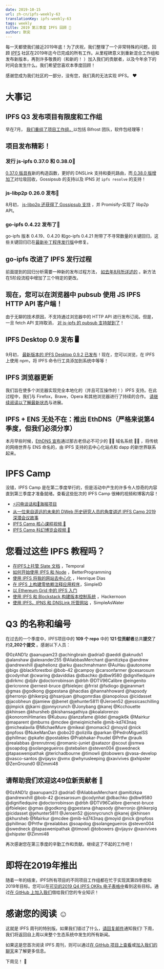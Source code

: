 ```yaml
---
date: 2019-10-15
url: zh-cn/ipfs-weekly-63
translationKey: ipfs-weekly-63
tags: weekly
title: 2019 第三季度 IPFS 回顾 🎉
author: 默奕
---
```


每一天都使我们接近2019年底！为了庆祝，我们整理了一个非常特殊的问题，回顾 [IPFS](https://ipfs.io/) 社区在2019年迄今已完成的所有工作。从里程碑意义到重新混合工作组和发布新版本，再到许多敬畏的（和新的！ ）加入我们的贡献者，以及今年余下的时间会发生什么。我们希望您喜欢本季度回顾！

感谢您成为我们社区的一部分，没有您，我们真的无法实现 IPFS。 ❤️ 

# 大事记

##  IPFS Q3 发布项目有限度和工作组

早在7月， [我们重组了项目工作组，](https://blog.ipfs.io/2019-07-31-operation-task-force/)以包括 Bifrost 团队，软件包经理等！ 

## 项目发布精彩！ 

### 发行 js-ipfs 0.37.0 和 0.38.0💛 

 [0.37.0 版具有](https://blog.ipfs.io/2019-08-06-js-ipfs-0-37/)新的构造函数，更好的 DNSLink 支持和委托路由，而[ 0.38.0 版增加了](https://blog.ipfs.io/070-js-ipfs-0-38/)对垃圾回收，Gossipsub 的支持以及 IPNS 对 `ipfs resolve` 的支持！ 

###  js-libp2p 0.26.0 发布🧩 

 8月初， [js-libp2p 还获得了 Gossipsub 支持](https://blog.ipfs.io/2019-08-07-js-libp2p-0-26/) ，并 Promisify-实现了 libp2p API。 

###  go-ipfs 0.4.22 发布了💠 

 go-ipfs 版本 0.4.19、0.4.20 和go-ipfs 0.4.21 附带了不寻常数量的关键回归，这些关键回归已在[最新补丁程序发行版](https://blog.ipfs.io/054-go-ipfs-0.4.22)中修复。 

##  go-ipfs 改进了 IPFS 发行过程

前面提到的回归分析需要一种新的发布过程方法， [如去年8月所详述的](https://blog.ipfs.io/2019-08-14-ipfs-release-process/) 。新方法在5阶段流程中增加了三个特定的更改。 

## 现在，您可以在浏览器中 pubsub 使用 JS IPFS HTTP API 客户端！ 

由于无聊的技术原因，不支持通过浏览器中的 HTTP API 进行发布订阅。但是，一旦 fetch API 支持取消， [对 js-ipfs 的 pubsub 支持就到了](https://blog.ipfs.io/2019-08-29-pubsub-in-the-browser/)！ 

##  IPFS Desktop 0.9 发布 🖥 

 9月初， [最新版本的 IPFS Desktop 0.9.2 已发布](https://blog.ipfs.io/2019-09-19-ipfs-desktop-0-9/)！现在，您可以浏览，在 IPFS 上使用 npm，将 IPFS 命令行工具添加到系统中等等！ 

##  IPFS 浏览器更新

我们旨在使多个浏览器实现完全本地化的（并且可互操作的！）IPFS 支持。在此过程中，我们与 Firefox，Brave，Opera 和其他浏览器进行了持续的合作。 [请继续阅读以了解最新状态](https://blog.ipfs.io/2019-10-08-ipfs-browsers-update/)与进展。 

##  IPFS + ENS 无处不在：推出 EthDNS（严格来说第4季度，但我们必须分享） 

本月早些时候，[EthDNS 宣布](https://medium.com/the-ethereum-name-service/ethdns-9d56298fa38a)通过那古老但必不可少的 🧙‍♂️ 域名系统 🧙‍♂️ ，将传统的网络世界与 ENS 命名的，由 IPFS 支持的去中心化站点和 dapp 的新世界联系起来。 

#  IPFS Camp

没错，IPFS Camp 是在第二季度举行的，但是活动中产生的许多令人惊奇的内容直到第三季度才准备就绪。查看这些批次的 IPFS Camp 很棒的视频和博客内容！ 

*    [⚡️闪电谈话和📃海报项目](https://blog.ipfs.io/2019-07-22-ipfs-camp-content-first-batch/) 
*    [从一位来自遥远的未来的 DWeb 历史研究人员的角度讲述 IPFS Camp 2019 深潜会议故事](https://blog.ipfs.io/2019-08-12-great-calamity-circumvention-assembly-at-ipfs-camp/) 
*    [IPFS Camp 核心课程视频 🍿](https://blog.ipfs.io/2019-09-18-ipfs-camp-course-videos/) 
*    [IPFS Camp 科幻博览会视频 🧬](https://blog.ipfs.io/2019-10-03-ipfs-camp-sci-fi-fair-videos/) 

# 您看过这些 IPFS 教程吗？ 

*    [在IPFS上托管 Slate 文档](https://medium.com/temporal-cloud/tutorial-hosting-slate-documentation-on-ipfs-9bc54272ca18) ，Temporal
*    [如何开始使用 IPFS 和 Node](https://medium.com/better-programming/how-to-get-started-with-ipfs-and-node-fa04baec6b3a) ，BetterProgramming
*    [使用 IPFS 将我的网站去中心化](https://dev.to/hacdias/decentralizing-my-website-with-ipfs-2073) ，Henrique Dias
*    [在 IPFS 上构建零依赖注释应用程序](https://medium.com/simpleid-dev-tools/tutorial-build-an-encrypted-notes-app-on-ipfs-part-i-39fb06fa95ce)，SimpleID 
*    [以 Ethereum Grid 中的 IPFS 入门](https://medium.com/ethereum-grid/getting-started-with-ipfs-in-ethereum-grid-80875cd70e6) 
*    [使用 IPFS 和 Blockstack 构建版本控制系统](https://hackernoon.com/tutorial-build-a-versioning-system-on-ipfs-77lvx2geh) ，Hackernoon 
*    [使用 IPFS，IPNS 和 DNSLink 托管网站](https://simpleaswater.com/ipfs/tutorials/hosting_website_on_ipfs_ipns_dnslink) ，SimpleAsWater 

#  Q3 的名称和编号

在过去的一个季度中，IPFS项目中的 **109 个 repo** 中的 **121 位贡献者**总共**提交**了约**2,202个提交** 。感谢以下人员： 

@0zAND1z
@aanupam23
@achingbrain
@adria0
@aeddi
@aknuds1
@alanshaw
@alexander255
@AliabbasMerchant
@amitizkpa
@andrew
@andrewxhill
@aphelionz
@arku
@aschmahmann
@AuHau
@autonome
@bigs
@blackforestboi
@bob-42
@campoy
@carsonfarmer
@cesarosum
@codynhat
@cwaring
@daviddias
@dbachko
@dbw9580
@dignifiedquire
@dirkmc
@djdv
@doctorrobinson 
@drbh
@DTV96Calibre
@eingenito
@ericronne
@ernest-bruce
@fbielejec
@frrist
@fsdiogo
@gjeanmart
@gmas
@godkong
@gpestana
@hacdias
@hannahhoward
@hapsody
@herronjo
@hikerpig
@hsanjuan
@hugomrdias
@ianopolous
@icidasset
@jacobheun
@jamiew
@jbenet
@jehunter5811
@Jeroen52
@jessicaschilling
@jimpick
@jkarni
@jonnycrunch
@Jonybang
@kanej
@Kcchouette
@khinsen
@khursheb
@kishansagathiya
@koalalorenzo
@konoromiHimaries
@Kubuxu
@lanzafame
@lidel
@magik6k
@Mairkur
@maparent
@mburns
@mcdee
@meiqimichelle
@mib-kd743naq
@michealavila
@MichaelMure
@mikeal
@momack2
@moyid
@nick
@npfoss
@NukeManDan
@obo20
@olizilla
@parkan
@PedroMiguelSS
@phillmac
@pkafei
@postables
@Prabhakar-Poudel
@Prtfw
@raulk
@realabbas
@renrutnnej
@romanic-juniet
@satazor
@scout
@smwa
@soapdog
@solangegueiros
@stebalien
@steven004
@swedneck
@tapaswenipathak
@terichadbourne
@timowli
@tobowers
@vasa-develop
@vasco-santos
@vijaysv
@vmx
@whyrusleeping
@xavivives
@xhipster
@ZenGround0
@Zimmi48

## 请帮助我们欢迎这49位新贡献者 👏 

@0zAND1z
@aanupam23
@adria0
@AliabbasMerchant
@amitizkpa
@andrewxhill
@bob-42
@cesarosum
@codynhat
@dbachko
@dbw9580
@dignifiedquire
@doctorrobinson 
@drbh
@DTV96Calibre
@ernest-bruce
@fbielejec
@gmas
@godkong
@gpestana
@hapsody
@herronjo
@hikerpig
@icidasset
@jehunter5811
@Jeroen52
@jonnycrunch
@kanej
@khinsen
@khursheb
@Mairkur
@mcdee
@mib-kd743naq
@moyid
@nick
@npfoss
@phillmac
@Prtfw
@realabbas
@soapdog
@solangegueiros
@steven004
@swedneck
@tapaswenipathak
@timowli
@tobowers
@vijaysv
@xavivives
@xhipster
@Zimmi48 

再次感谢您在第三季度的辛勤工作和贡献。继续这了不起的工作吧！ 

# 即将在2019年推出

随着一年的结束，IPFS所有项目的不同项目工作组都在忙于实现其第四季度和2019年目标。您可以在[可见的2019 Q4 IPFS OKRs 电子表格中](https://docs.google.com/spreadsheets/d/1VeyiLvBdX_PrP394kU_lwkQZxfNwqMVX1f7K4ursSPM/edit#gid=1439867466)看到这些目标。通过[在 GitHub 上加入我们](https://github.com/ipfs)借给我们您的专业知识！ 

# 感谢您的阅读 ☺️ 

这就是 IPFS 周刊的特别版。如果我们错过了什么，[请回复邮件](mailto:newsletter@ipfs.io)通知我们! 下周，我们将返回自上周以来整个生态系统中发生的所有新闻。 

如果这是您首次阅读 IPFS 周刊，则可以通过[在 GitHub 项目上查看](https://github.com/ipfs)或[加入我们的聊天](https://riot.im/app/#/room/#ipfs:matrix.org)来了解更多信息。 

下周见！ 👋 
